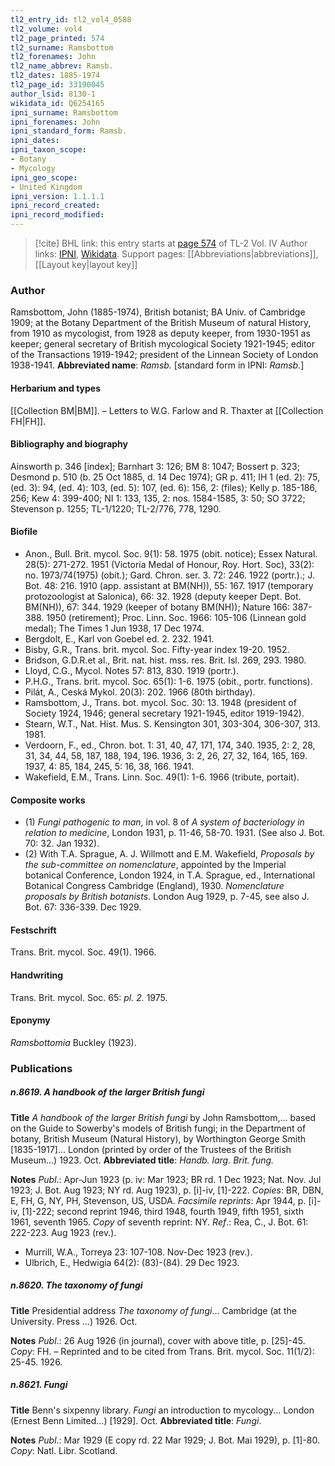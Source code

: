 ```yaml
---
tl2_entry_id: tl2_vol4_0588
tl2_volume: vol4
tl2_page_printed: 574
tl2_surname: Ramsbottom
tl2_forenames: John
tl2_name_abbrev: Ramsb.
tl2_dates: 1885-1974
tl2_page_id: 33190045
author_lsid: 8130-1
wikidata_id: Q6254165
ipni_surname: Ramsbottom
ipni_forenames: John
ipni_standard_form: Ramsb.
ipni_dates: 
ipni_taxon_scope: 
- Botany
- Mycology
ipni_geo_scope: 
- United Kingdom
ipni_version: 1.1.1.1
ipni_record_created: 
ipni_record_modified:
---
```


> [!cite] BHL link: this entry starts at [page 574](https://www.biodiversitylibrary.org/page/33190045) of TL-2 Vol. IV
> Author links: [IPNI](https://www.ipni.org/a/8130-1), [Wikidata](https://www.wikidata.org/wiki/Q6254165). Support pages: [[Abbreviations|abbreviations]], [[Layout key|layout key]]

### Author

Ramsbottom, John (1885-1974), British botanist; BA Univ. of Cambridge 1909; at the Botany Department of the British Museum of natural History, from 1910 as mycologist, from 1928 as deputy keeper, from 1930-1951 as keeper; general secretary of British mycological Society 1921-1945; editor of the Transactions 1919-1942; president of the Linnean Society of London 1938-1941. 
**Abbreviated name**: *Ramsb.* \[standard form in IPNI: *Ramsb.*\]

#### Herbarium and types

[[Collection BM|BM]]. – Letters to W.G. Farlow and R. Thaxter at [[Collection FH|FH]].

#### Bibliography and biography

Ainsworth p. 346 \[index\]; Barnhart 3: 126; BM 8: 1047; Bossert p. 323; Desmond p. 510 (b. 25 Oct 1885, d. 14 Dec 1974); GR p. 411; IH 1 (ed. 2): 75, (ed. 3): 94, (ed. 4): 103, (ed. 5): 107, (ed. 6): 156, 2: (files); Kelly p. 185-186, 256; Kew 4: 399-400; NI 1: 133, 135, 2: nos. 1584-1585, 3: 50; SO 3722; Stevenson p. 1255; TL-1/1220; TL-2/776, 778, 1290.

#### Biofile

- Anon., Bull. Brit. mycol. Soc. 9(1): 58. 1975 (obit. notice); Essex Natural. 28(5): 271-272. 1951 (Victoria Medal of Honour, Roy. Hort. Soc), 33(2): no. 1973/74(1975) (obit.); Gard. Chron. ser. 3. 72: 246. 1922 (portr.).; J. Bot. 48: 216. 1910 (app. assistant at BM(NH)), 55: 167. 1917 (temporary protozoologist at Salonica), 66: 32. 1928 (deputy keeper Dept. Bot. BM(NH)), 67: 344. 1929 (keeper of botany BM(NH)); Nature 166: 387-388. 1950 (retirement); Proc. Linn. Soc. 1966: 105-106 (Linnean gold medal); The Times 1 Jun 1938, 17 Dec 1974.
- Bergdolt, E., Karl von Goebel ed. 2. 232. 1941.
- Bisby, G.R., Trans. brit. mycol. Soc. Fifty-year index 19-20. 1952.
- Bridson, G.D.R.et al., Brit. nat. hist. mss. res. Brit. Isl. 269, 293. 1980.
- Lloyd, C.G., Mycol. Notes 57: 813, 830. 1919 (portr.).
- P.H.G., Trans. brit. mycol. Soc. 65(1): 1-6. 1975 (obit., portr. functions).
- Pilát, A., Ceská Mykol. 20(3): 202. 1966 (80th birthday).
- Ramsbottom, J., Trans. bot. mycol. Soc. 30: 13. 1948 (president of Society 1924, 1946; general secretary 1921-1945, editor 1919-1942).
- Stearn, W.T., Nat. Hist. Mus. S. Kensington 301, 303-304, 306-307, 313. 1981.
- Verdoorn, F., ed., Chron. bot. 1: 31, 40, 47, 171, 174, 340. 1935, 2: 2, 28, 31, 34, 44, 58, 187, 188, 194, 196. 1936, 3: 2, 26, 27, 32, 164, 165, 169. 1937, 4: 85, 184, 245, 5: 16, 38, 166. 1941.
- Wakefield, E.M., Trans. Linn. Soc. 49(1): 1-6. 1966 (tribute, portait).

#### Composite works

- (1) *Fungi pathogenic to man*, in vol. 8 of *A system of bacteriology in relation to medicine*, London 1931, p. 11-46, 58-70. 1931. (See also J. Bot. 70: 32. Jan 1932).
- (2) With T.A. Sprague, A. J. Willmott and E.M. Wakefield, *Proposals by the sub-committee on nomenclature*, appointed by the Imperial botanical Conference, London 1924, in T.A. Sprague, ed., International Botanical Congress Cambridge (England), 1930.
*Nomenclature proposals by British botanists*. London Aug 1929, p. 7-45, see also J. Bot. 67: 336-339. Dec 1929.

#### Festschrift

Trans. Brit. mycol. Soc. 49(1). 1966.

#### Handwriting

Trans. Brit. mycol. Soc. 65: *pl. 2.* 1975.

#### Eponymy

*Ramsbottomia* Buckley (1923).

### Publications

##### n.8619. A handbook of the larger British fungi

**Title**
*A handbook of the larger British fungi* by John Ramsbottom,... based on the Guide to Sowerby's models of British fungi; in the Department of botany, British Museum (Natural History), by Worthington George Smith \[1835-1917\]... London (printed by order of the Trustees of the British Museum...) 1923. Oct.
**Abbreviated title**: *Handb. larg. Brit. fung.*

**Notes**
*Publ*.: Apr-Jun 1923 (p. iv: Mar 1923; BR rd. 1 Dec 1923; Nat. Nov. Jul 1923; J. Bot. Aug 1923; NY rd. Aug 1923), p. \[i\]-iv, \[1\]-222. *Copies*: BR, DBN, E, FH, G, NY, PH, Stevenson, US, USDA.
*Facsimile reprints*: Apr 1944, p. \[i\]-iv, \[1\]-222; second reprint 1946, third 1948, fourth 1949, fifth 1951, sixth 1961, seventh 1965. *Copy* of seventh reprint: NY.
*Ref*.: Rea, C., J. Bot. 61: 222-223. Aug 1923 (rev.).
- Murrill, W.A., Torreya 23: 107-108. Nov-Dec 1923 (rev.).
- Ulbrich, E., Hedwigia 64(2): (83)-(84). 29 Dec 1923.

##### n.8620. The taxonomy of fungi

**Title**
Presidential address *The taxonomy of fungi*... Cambridge (at the University. Press ...) 1926. Oct.

**Notes**
*Publ*.: 26 Aug 1926 (in journal), cover with above title, p. \[25\]-45. *Copy*: FH. – Reprinted and to be cited from Trans. Brit. mycol. Soc. 11(1/2): 25-45. 1926.

##### n.8621. Fungi

**Title**
Benn's sixpenny library. *Fungi* an introduction to mycology... London (Ernest Benn Limited...) \[1929\]. Oct.
**Abbreviated title**: *Fungi*.

**Notes**
*Publ*.: Mar 1929 (E copy rd. 22 Mar 1929; J. Bot. Mai 1929), p. \[1\]-80. *Copy*: Natl. Libr. Scotland.

